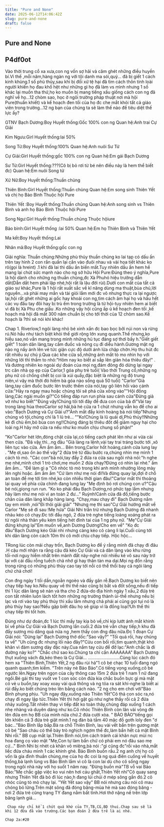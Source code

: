 ```yaml
---
title: "Pure and None"
date: 2025-06-12T14:06:42Z
slug: pure-and-none
draft: false
---
```


## Pure and None

## P4df0ot

Vào thời trung cổ xa xưa,con ng vốn sợ hãi và căm ghét những điều huyền bí.Vì thế ,mỗi năm,hàng ngàn ng với tội danh ma sói,quỷ... đã bị giết 1 cách kinh khủng.1 số phù thủy,sau khi bị đối xử tệ hại đã tìm cách thôn tính loài người khiến họ đau khổ hệt như những gì họ đã làm vs mình nhưng 1 số khác lại muốn tha thứ,họ ko muốn bị mang tiếng xấu giống cách con ng đã nghĩ về họ...12 chòm sao, học ở ngôi trường pháp thuật nơi mà hội Pure(thuần khiết) và kế hoạch đen tối của họ đc che mắt khỏi tất cả giáo viên trong trường...12 ng bạn của chúng ta sẽ làm thế nào để tiêu diệt thế lực ấy?
 
GTNV
Bạch Dương:Boy
Huyết thống:Gốc 100% con ng
Quan hệ:Anh trai Cự Giải
 
Kim Ngưu:Girl
Huyết thống:lai 50% 
 
Song Tử:Boy
Huyết thống:100%
Quan hệ:Anh nuôi Sư Tử
 
Cự Giải:Girl
Huyết thống:gốc 100% con ng
Quan hệ:Em gái Bạch Dương
 
Sư Tử:Girl
Huyết thống:???(Cô bị bỏ rơi từ bé nên điều này là hem thể biết đc)
Quan hệ:Em nuôi Song tử
 
Xử Nữ:Boy
Huyết thống:Thuần chủng
 
Thiên Bình:Girl
Huyết thống:Thuần chủng
Quan hệ:Em song sinh Thiên Yết và chị họ Bảo Bình
Thuộc hội Pure
 
Thiên Yết :Boy
Huyết thống:Thuần chủng
Quan hệ:Anh song sinh vs Thiên Bình và anh họ Bảo Bình
Thuộc hội Pure
 
Song Ngư:Girl
Huyết thống:Thuần chủng
Thuộc hộiure
 
Bảo bình:Girl
Huyết thống :lai 50%
Quan hệ:Em họ Thiên Bình và Thiên Yết
 
Ma kết:Boy
Huyết thống:Lai
 
Nhân mã:Boy
Huyết thống:gốc con ng 
 
Giải nghĩa:
Thuần chủng:Những phù thủy thuần chủng ko lai tạp có dấu ấn trên tay hình 2 con rắn quấn lại cắn vào đuôi nhau và vài họa tiết khác ko rõ(gọi là hreint) .1 khi đã lai thì dấu ấn biến mất.Tuy nhiên dấu ấn hem hề mang lại chút sức mạnh nào cho ng sở hữu
Hội Pure:Đúng theo ý nghĩa,Pure là hội dành cho những ng thuần chủng,đc Xà Phuhó hiệu trưởng dẫn dắt(Dẫn dắt hem phải lập nhé,hội rất là lâu đời rùi).Dưới con mắt của tất cả giáo sư khác,Pure là 1 hội rất xuất sắc về kĩ năng dùng ma thuật,bùa chú,lời nguyền...và phải may mắn và tài giỏi lắm mới đc vô nhưng thực ra lại ngược lại,hội rất ghét những ai gốc hay khoái con ng,tìm cách ãm hại họ và hầu hết các vụ đấu tay đôi hay bị trù ếm trong trường là từ hội-tuy nhiên hem ai biết vì đã bị Xà Phu che giấu .Ko những vậy hội cũng ấp ủ kế hoạch đen tối ,kế hoạch mà hội đã mất 300 năm chuẩn bị cho tới thời của 12 chòm sao.Kế hoạch là ?thì sẽ nói khi khác!
 
Chap 1.​ Riverlow,1 ngôi làng nhỏ bé xinh xắn đc bao bọc bởi núi non và rừng rú.Nó hầu như tách biệt khỏi thế giới rộng lớn xung quanh.Thế nhưng,ko hiểu sao,nó vẫn mang trong mình những hủ tục đáng sợ thơi bấy h.​"Giết giết giết"​ ​1 toán dân làng,tay cầm đuốc và nông cụ đi diễu hành.Gương mặt ng nào ng nấy ánh lên vẻ tức giận cực độ dưới ánh lửa chập chờn.Họ thu hút đc rất nhiều sự chú ý.Qua các khe cửa sổ,những ánh mắt tò mo nhìn họ với những lời thì thầm to nhỏ:"Hôm nay ko biết ai sắp lên giàn hỏa thiêu đây!" .​ ​Và đương nhiên ko ngoài dự đoán của mọi ng,đám đông đó dừng lại ngay trc căn nhà ọp ẹp của Carlor,1 góa phụ trẻ tuổi( Vào thời Trung cổ,những ng phụ nữ có chồng chết bị coi là xúi quẩy,đặc biệt là những ng độ trung niên,vì vậy mà thời đó hiếm bà góa nào sống quá 50 tuổi)​ ​"Carlor"Già làng,tay cầm đuốc bước lên trước thềm cửa nói,tay gõ liên hồi vào cánh cửa:"Hãy ra ngay mau hoặc chúng tôi sẽ phá cửa xông vào"​"Hội đồng làng,Các ngài muốn gì?"Có tiếng đáp run run phía sau cánh cửa​"Đừng giả vờ như ko biết"​"Đúng vậy!Chúng tôi tới đây để đưa con của bà đi"Vài tay trong làng hùa theo​Carlor sợ hãi,bà hé cửa ra 1 chút nhưng vẫn ko để cho ai vào:​"Bạch Dương và Cự Giải ư?"Ánh mắt đầy kinh hoàng bà nói tiếp"Nhưng chúng vô tội,chúng chỉ là 1 lũ trẻ... "​ "Ko!Chúng là lũ quái dị,Phù thủy!!Những kẻ đi chù ếm,bỏ bùa con ng!!Chúng đáng bị thiêu đốt để giảm nguy hại cho loài ng.H hãy mở cửa ra nếu như ko muốn chịu chung số phận!"​ 
 
"Ko"Carlor hét lớn,đóng chặt cửa lại,có tiếng cạch phát lên như ai vừa cài then cửa.
"Đã vậy thì...ng đâu "Già làng ra lệnh,vài tay trai tráng bước tới ,xô liên tục vào cửa.
Ầm ầm ầm...
Bên trong,Carlor hốt hoảng,cánh cửa lung lay .
"Mẹ ơi,sao ồn ào thế vậy"2 đứa trẻ từ đâu bước ra,chúng nhìn mẹ mình 1 cách tò mò.
"Các con"bà nói,tay đẩy 2 đứa ra cửa sau ngôi nhà nói:"h nghe mẹ nhé,mình chơi 1 trò chơi,mẹ muốn 2 đứa chạy?Đừng có nhìn lại nhé."
ầm ầm ầm...
"Để làm gì ạ "Cô nhóc tò mò trong khi anh mình nhướng lông mày lên nghi hoặc.
ầm ầm ầm
"Cứ làm như mẹ nói đi!Và đừng quay lại,đợi ở chỗ an toàn để mẹ tới tìm nhé,ko còn nhiều thời gian đâu!"Carlor mắt thi thoảng lại quay về phía cửa chính đang lung lay
"Mẹ định bỏ rơi chúng con ư?"Cậu bé nói,giọng run run.
"Ko ko phải đâu Bạch Dương,nó phức tạp lắm nhưng hãy làm như mẹ nói vì an toàn 2 đư..."
Ruỳnh!Cánh cửa đã đổ,tiếng bước chân của dân làng khắp hàng lang.
"Chạy,mau chạy đi"
Bạch Dương nắm tay em mình ,nói"Đi thôi giải giải"
"Nhưng mẹ thì sao"Cự Giải hướng mắt về Carlor 
"Mẹ sẽ đi sau !Mẹ hứa"
Giải Nhi trần trừ nhưng Bạch Dương đã nhanh nhảu kéo cô chạy.Đc tới đầu ngõ, 2 đứa trẻ nghe tiếng loảng xoáng phát ra từ ngôi nhà thân yêu kèm tiếng hét đinh tai của 1 ng phụ nữ.
"Mẹ"Cự Giải đứng khựng lại"Em muốn về,anh Dương Dương!Cho em về"
"Ko đc đâu"Bạch Dương kéo Giải nhi nhưng càng kéo cô càng lì lại.Cuối cùng tới khi dân làng còn cách 10m thì cô mới chịu chạy tiếp. 
Hộc hộc...
 
TRong lúc còn mải chạy trốn, Bạch Dương ko để ý rằng mình đã chạy đi đâu .H cậu mới nhận ra rằng cậu đã kéo Cự Giải và cả dân làng vào khu rừng tối-nơi nguy hiểm nhất trên mảnh đất này-nghe nói nhiều kẻ vô sau này trở lại với cái đầu rỗng tuếch chả nhớ gì hay thân tàn ma dại.Mọi ng đồn rằng trong rừng có những phù thủy cao tay tới nỗi có thể thổi bay cả ngôi làng chứ chả chơi!
 
Con đng ngày 1 tối dần,ngoằn ngoèo và đầy gân rễ.Bạch Dương ko biết nên chạy tiếp hay ko.Nếu quay về thì thế nào cũng bị bắt và đốt sống,nếu đi tiếp thì 1 lúc dân làng sẽ nản và tha cho 2 đứa-do địa hình ngày 1 xấu,2 đứa trẻ con tất nhiên luồn lách tốt hơn những ng trưởng thành ùi-thế nhưng nếu bị lạc và rơi vào tay phù thủy thì xấu lắm nhưng chả phải ai cũng gọi tụi nó là phù thủy hay sao?Nếu gặp biết đâu họ sẽ giúp vì là đồng loại?Uh thế thì chạy tiếp thì tốt hơn.
 
Đúng như dự đoán,đc 1 lúc thì mấy tay kia bỏ về,chỉ kịp lướt ánh mắt khinh bỉ về phía Cự Giải và Bạch Dương lần cuối.2 đứa trẻ vẫn chạy tiếp,h khu đã đầy sương mù dâng quá nửa ng ,hem thấy con đng đâu nữa.Đc 1 đoạn Cự Giải nói:
"Dừng lại"
 Bạch Dương thở dốc:"Sao vậy?"
"Tối quá rồi, hay chúng ta về"
"Uh cũng đc nhưng lối nào đây?"Cừu con bối rối,tìm quanh,thật khó khăn vì đám sương dày đặc này.Cua nắm tay cừu để đỡ lạc:"Anh chắc là đi đường này ko?"
"Chắc chứ sao ko.Chúng ta chỉ cần AAAAAAA"
Bạch Dương thụt xuống vách đá,kéo theo là Cự Giải...
..........................Cùng lúc cách đó hem xa
"Thiên Bình,Thiên Yết,2 ng đâu rùi hả"1 cô bé chạc 10 tuổi đang ngó quanh quanh,tìm kiếm.
"Trên này nè Bảo Bảo".Có tiếng vọng xuống,cô bé ngước lên.Ngay trên ngọn của cây thông cao 15m 2 đứa trẻ 1 nam 1 nữ đang ngồi.Bé gái thì tay vuốt ve 1 con sóc còn đứa kia chắc buồn bực gì mà mặt có vẻ u buồn,tay xoay xoay vài quả thông và ng tỏa ra sát khí-nghe là biết ai rùi đấy.ko biết chúng trèo lên bằng cách nào.
"2 ng cho em chơi với"Bảo Bình phụng phịu. 
"Uh ngay đây,xuống nào Thiên Yết"Cô thả con sóc ra,nó chạy đi ngay lập tức.Thiên Yết thì hơi gật gù như nghe thấy rồi cả 2 đứa nhảy xuống.Tất nhiên thay vì tiếp đất ko toàn thây,chúng đáp xuống 1 cách nhẹ nhàng và duyên dáng như ko.Cô nhóc Thiên Bình còn lăn vài vòng đè lên đứa em họ BB của mình nữa chứ.2 đứa cười xòa.
" BẢO BẢO"tiếng gọi lớn khiến cả 3 đứa trẻ giật mình.1 ng đàn bà tầm 40 mặc đồ goth loly đen 
"ơ bác..."Bảo Bình lắp bắp.Bà ra chỗ Thiên Bình, lau vài vết bẩn trên gương mặt cô bé
"Sao cháu có thể bày trò nghịch ngợm thế đc,làm bẩn hết cả mặt Bình Nhi rồi."
BB cụp mắt lại.Thiên Bình nói,tìm cách tránh cái khăn nực mùi nc hoa đang cọ vào mặt
"Mẹ,Con tự làm bẩn chứ có phải em nó đâu sao mẹ cứ..."
Bình Nhi bị nhét cả khăn vô miệng,bà nói :"gì cũng đc"rồi vào nhà,mắt liếc đứa cháu mình 1 các khinh ghẻ.
Bảo Bình buồn rầu.2 ng anh chị họ cô vốn là gia đình thuần chủng,mẹ của họ đc coi là ng quá điên cuồng về huyết thống,bà lạnh lùng vs Bảo Bình lắm vì cô là con lai dù cho cô sống ngay trong ngôi nhà này với họ suốt 1 năm nay.
"Đừng buồn mà"TB vỗ vai Bảo Bảo:"Mẹ chắc gặp việc ko vui nên hơi cáu ghắt,Thiên Yết nhỉ"Cô quay sang nhưng Thiên Yết đã bỏ đi lúc nào,h đang lúi chúi ở mép sông gần đó.2 cô nhóc cũng tò mò chạy lại.
"Yết Yết sao vậy" BB nói nhưng câu nói cô mau chóng bỏ lửng.Trên mặt sông đã đóng băng-mùa hè mà sao đóng băng - nơi 2 đứa trẻ cũng trạng TY đang nằm bất tỉnh.Hơi thở nặng nề trên lớp băng lạnh giá...
~~~
 Chap này chỉ kể 1 chút quá khứ của TY,TB,CG,BD thui.Chap sau sẽ là khi 12 đứa đã vào trường.Các bạn đoán 2 đứa trẻ là ai nhé.
 
Chap 2a:#20